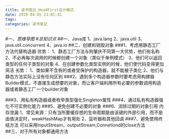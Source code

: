 ```yaml
---
title: 读书笔记_HeadFirst设计模式
date: 2019-04-05 23:01:41
tags:
categories: 读书笔记
---
```

#一、*思维导图*
#*总知识点*
##一、Java库
	1、java.lang
	2、java.util
	3、java.util.concurrent
	4、java.io
##二、创建和销毁对象
###1、考虑用静态工厂方法代替构造器
	优势：
	1、静态工厂方法与狗肇庆不同第一大优势，他们有名称
	2、不必再每次调用的时候都创建一个对象（类似于单例模式）
	3、他们可以返回类型的任何子类型的对象
	4、在创建参数化类型实例的时候，他们使代码变得更加简洁
	劣势：
	1、类如果不含有的或者受保护的构造器，就不能被子类化
	2、他们与静态方法实际上没有任何区别
###2、遇到多个构造器参数时要考虑用构建器
	Builder模式，不直接生成想要的对象，而让客户端利用所有必要的参数调用构造器或者静态工厂一个builder对象
	
###3、用私有构造器或者枚举类型强化Singleton属性
###4、通过私有构造器强化不可实例化能力
###5、避免创建不必要的对象
###6、消除过期的对象引用
	内存泄漏
	1、常见来源：只有当所要缓存想的生命周期是由该键的外部引用，而不是由值决定时，weakHashMap才有用处
	2、监听器和其他回调
###7、避免使用终结方法
	可以采用InputStream，outputStream,Connetiond的close方法   
##三、对于所有对象都通用方法
